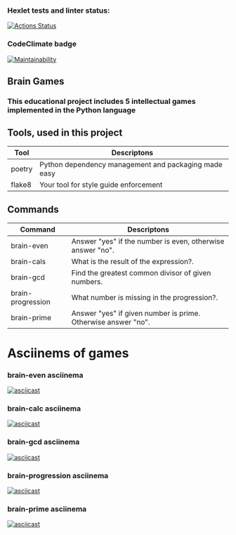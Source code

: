 ### Hexlet tests and linter status:
[![Actions Status](https://github.com/aneutepo/python-project-49/actions/workflows/hexlet-check.yml/badge.svg)](https://github.com/aneutepo/python-project-49/actions)
### CodeClimate badge
[![Maintainability](https://api.codeclimate.com/v1/badges/1c95d53c6537d22d4d37/maintainability)](https://codeclimate.com/github/aneutepo/python-project-49/maintainability)

## Brain Games
### This educational project includes 5 intellectual games implemented in the Python language
## Tools, used in this project 
|      Tool     |   Descriptons |
| ------------- | ------------- |
| poetry        | Python dependency management and packaging made easy  |
| flake8  | Your tool for style guide enforcement  |

## Commands 
|      Command     |   Descriptons |
| ------------- | ------------- |
| brain-even       | Answer "yes" if the number is even, otherwise answer "no". |
| brain-cals  | What is the result of the expression?.  |
| brain-gcd | Find the greatest common divisor of given numbers.|
| brain-progression| What number is missing in the progression?. |
| brain-prime | Answer "yes" if given number is prime. Otherwise answer "no". |

# Asciinems of games
### brain-even asciinema
[![asciicast](https://asciinema.org/a/zHISRfkpyol5V3EB1xdHdt95N.svg)](https://asciinema.org/a/zHISRfkpyol5V3EB1xdHdt95N)
### brain-calc asciinema
[![asciicast](https://asciinema.org/a/iQqNscIMhGrqBCQnfGiYUrU18.svg)](https://asciinema.org/a/iQqNscIMhGrqBCQnfGiYUrU18)
### brain-gcd asciinema
[![asciicast](https://asciinema.org/a/oyo1l0no39iQGC7obcpwdDFdx.svg)](https://asciinema.org/a/oyo1l0no39iQGC7obcpwdDFdx)
### brain-progression asciinema
[![asciicast](https://asciinema.org/a/59l84X8UR5HAX8SX3N1g0CnXd.svg)](https://asciinema.org/a/59l84X8UR5HAX8SX3N1g0CnXd)
### brain-prime asciinema
[![asciicast](https://asciinema.org/a/DHBnzwb20uLDQH6UCxGhE7wkp.svg)](https://asciinema.org/a/DHBnzwb20uLDQH6UCxGhE7wkp)
